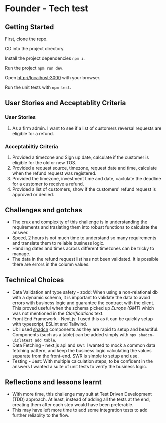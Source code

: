 # Founder - Tech test

## Getting Started

First, clone the repo.

CD into the project directory.

Install the project dependencies `npm i`.

Run the project `npm run dev`.

Open [http://localhost:3000](http://localhost:3000) with your browser.

Run the unit tests with `npm test`.

## User Stories and Acceptablity Criteria

### User Stories

1. As a firm admin. I want to see if a list of customers reversal requests are eligible for a refund.

### Acceptabiltiy Criteria

1. Provided a timezone and Sign up date, calculate if the customer is eligible for the old or new TOS.
2. Provided a request source, timezone, request date and time, calculate when the refund request was registered.
3. Provided the timezone, investment time and date, caclulate the deadline for a customer to receive a refund.
4. Provided a list of customers, show if the customers' refund request is approved or denied.

## Challenges and gotchas

- The crux and complexity of this challenge is in understanding the requirements and traslating them into robust functions to calculate the answer.
- Speed, 2 hours is not much time to understand so many requirements and translate them to reliable business logic.
- Handling dates and times across different timezones can be tricky to manage.
- The data in the refund request list has not been validated. It is possible there are errors in the column values.

## Technical Choices

- Data Validation anf type safety - zodd: When using a non-relational db with a dynamic schema, it is important to validate the data to avoid errors with business logic and guarantee the contract with the client. This proved useful when the schema picked up _Europe (GMT)_ which was not mentioned in the _Clarifications_ text.
- Front End Framework - Next.js: I used this as it can be quickly setup with typescript, ESLint and Tailwind.
- UI: I used [shadcn](https://ui.shadcn.com/docs) components as they are rapid to setup and beautiful. Components (such as a table) can be added simply with `npx shadcn-ui@latest add table`.
- Data Fetching - next.js api and swr: I wanted to mock a common data fetching pattern, and keep the business logic calculating the values separate from the front-end. SWR is simple to setup and use.
- Testing - Jest: With multiple calculation steps, to be confident in the answers I wanted a suite of unit tests to verify the business logic.

## Reflections and lessons learnt

- With more time, this challenge may suit at Test Driven Development (TDD) approach. At least, instead of adding all the tests at the end, creating them after each step would have been preferable.
- This may have left more time to add some integration tests to add further reliablity to the flow.
